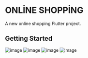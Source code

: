 # ONLİNE SHOPPİNG

A new online shopping  Flutter project.

## Getting Started

![image](https://github.com/ilknurdondurma/OnlineShopping/assets/79365821/091109dd-da14-4662-a65a-91c9cb34312d)
![image](https://github.com/ilknurdondurma/OnlineShopping/assets/79365821/a64a5ca1-2d94-4ccd-bd8f-de2d3d5d6afa)
![image](https://github.com/ilknurdondurma/OnlineShopping/assets/79365821/6dc1a0e0-1c88-4def-852c-61dabbdad2ac)
![image](https://github.com/ilknurdondurma/OnlineShopping/assets/79365821/da22a72a-681a-43c8-9201-7096a7a8f6f7)



